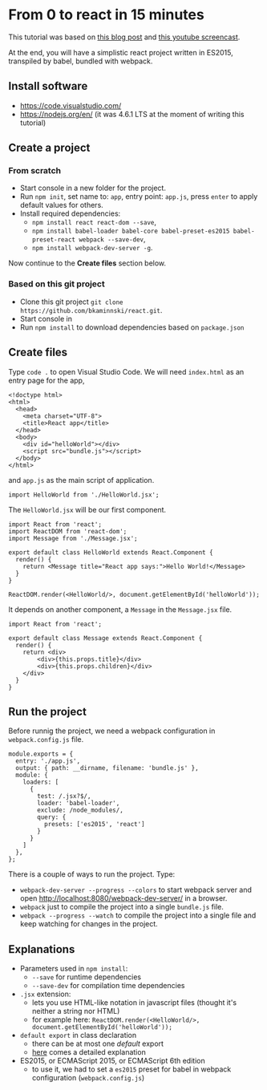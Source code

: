 # From 0 to react in 15 minutes

This tutorial was based on [this blog post](https://www.twilio.com/blog/2015/08/setting-up-react-for-es6-with-webpack-and-babel-2.html) and [this youtube screencast](https://www.youtube.com/watch?v=w5TupxbnnrM).

At the end, you will have a simplistic react project written in ES2015, transpiled by babel, bundled with webpack.

## Install software

- https://code.visualstudio.com/
- https://nodejs.org/en/ (it was 4.6.1 LTS at the moment of writing this tutorial)

## Create a project

### From scratch

- Start console in a new folder for the project.
- Run `npm init`, set name to: `app`, entry point: `app.js`, press `enter` to apply default values for others.
- Install required dependencies:
    - `npm install react react-dom --save`,
    - `npm install babel-loader babel-core babel-preset-es2015 babel-preset-react webpack --save-dev`,
    - `npm install webpack-dev-server -g`.

Now continue to the **Create files** section below.

### Based on this git project

- Clone this git project `git clone https://github.com/bkaminnski/react.git`.
- Start console in 
- Run `npm install` to download dependencies based on `package.json`

## Create files

Type `code .` to open Visual Studio Code. We will need `index.html` as an entry page for the app,
```
<!doctype html>
<html>
  <head>
    <meta charset="UTF-8">
    <title>React app</title>
  </head>
  <body>
    <div id="helloWorld"></div>
    <script src="bundle.js"></script>
  </body>
</html>
```

and `app.js` as the main script of application.
```
import HelloWorld from './HelloWorld.jsx';
```

The `HelloWorld.jsx` will be our first component.
```
import React from 'react';
import ReactDOM from 'react-dom';
import Message from './Message.jsx';

export default class HelloWorld extends React.Component {
  render() {
    return <Message title="React app says:">Hello World!</Message>
  }
}

ReactDOM.render(<HelloWorld/>, document.getElementById('helloWorld'));
```

It depends on another component, a `Message` in the `Message.jsx` file.
```
import React from 'react';

export default class Message extends React.Component {
  render() {
    return <div>
        <div>{this.props.title}</div>
        <div>{this.props.children}</div>
    </div>
  }
}
```

## Run the project

Before runnig the project, we need a webpack configuration in `webpack.config.js` file.
```
module.exports = {
  entry: './app.js',
  output: { path: __dirname, filename: 'bundle.js' },
  module: {
    loaders: [
      {
        test: /.jsx?$/,
        loader: 'babel-loader',
        exclude: /node_modules/,
        query: {
          presets: ['es2015', 'react']
        }
      }
    ]
  },
};
```

There is a couple of ways to run the project. Type:
- `webpack-dev-server --progress --colors` to start webpack server and open [http://localhost:8080/webpack-dev-server/](http://localhost:8080/webpack-dev-server/) in a browser.
- `webpack` just to compile the project into a single `bundle.js` file.
- `webpack --progress --watch` to compile the project into a single file and keep watching for changes in the project.

## Explanations

- Parameters used in `npm install`:
    - `--save` for runtime dependencies
    - `--save-dev` for compilation time dependencies
- `.jsx` extension:
    - lets you use HTML-like notation in javascript files (thought it's neither a string nor HTML)
    - for example here: `ReactDOM.render(<HelloWorld/>, document.getElementById('helloWorld'));`
- `default export` in class declaration
    - there can be at most one *default* export
    - [here](http://stackoverflow.com/questions/31852933/why-es6-react-component-works-only-with-export-default) comes a detailed explanation
- ES2015, or ECMAScript 2015, or ECMAScript 6th edition
    - to use it, we had to set a `es2015` preset for babel in webpack configuration (`webpack.config.js`)